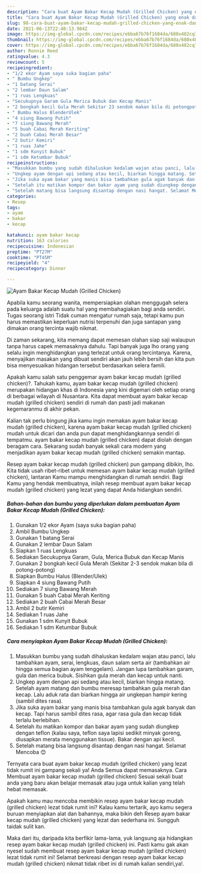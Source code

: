 ```yaml
---
description: "Cara buat Ayam Bakar Kecap Mudah (Grilled Chicken) yang enak dan Mudah Dibuat"
title: "Cara buat Ayam Bakar Kecap Mudah (Grilled Chicken) yang enak dan Mudah Dibuat"
slug: 98-cara-buat-ayam-bakar-kecap-mudah-grilled-chicken-yang-enak-dan-mudah-dibuat
date: 2021-06-13T22:40:13.984Z
image: https://img-global.cpcdn.com/recipes/ebba67b76f1684da/680x482cq70/ayam-bakar-kecap-mudah-grilled-chicken-foto-resep-utama.jpg
thumbnail: https://img-global.cpcdn.com/recipes/ebba67b76f1684da/680x482cq70/ayam-bakar-kecap-mudah-grilled-chicken-foto-resep-utama.jpg
cover: https://img-global.cpcdn.com/recipes/ebba67b76f1684da/680x482cq70/ayam-bakar-kecap-mudah-grilled-chicken-foto-resep-utama.jpg
author: Ronnie Reed
ratingvalue: 4.3
reviewcount: 5
recipeingredient:
- "1/2 ekor Ayam saya suka bagian paha"
- " Bumbu Ungkep"
- "1 batang Serai"
- "2 lembar Daun Salam"
- "1 ruas Lengkuas"
- "Secukupnya Garam Gula Merica Bubuk dan Kecap Manis"
- "2 bongkah kecil Gula Merah Sekitar 23 sendok makan bila di potongpotong"
- " Bumbu Halus BlenderUlek"
- "4 siung Bawang Putih"
- "7 siung Bawang Merah"
- "5 buah Cabai Merah Keriting"
- "2 buah Cabai Merah Besar"
- "2 butir Kemiri"
- "1 ruas Jahe"
- "1 sdm Kunyit Bubuk"
- "1 sdm Ketumbar Bubuk"
recipeinstructions:
- "Masukkan bumbu yang sudah dihaluskan kedalam wajan atau panci, lalu tambahkan ayam, serai, lengkuas, daun salam serta air (tambahkan air hingga semua bagian ayam tenggelam). Jangan lupa tambahkan garam, gula dan merica bubuk. Sisihkan gula merah dan kecap untuk nanti."
- "Ungkep ayam dengan api sedang atau kecil, biarkan hingga matang. Setelah ayam matang dan bumbu meresap tambahkan gula merah dan kecap. Lalu aduk rata dan biarkan hingga air ungkepan hampir kering (sambil dites rasa)."
- "Jika suka ayam bakar yang manis bisa tambahkan gula agak banyak dan kecap. Tapi harus sambil dites rasa, agar rasa gula dan kecap tidak terlalu berlebihan."
- "Setelah itu matikan kompor dan bakar ayam yang sudah diungkep dengan teflon (kalau saya, teflon saya lapisi sedikit minyak goreng, diusapkan merata menggunakan tissue). Bakar dengan api kecil."
- "Setelah matang bisa langsung disantap dengan nasi hangat. Selamat Mencoba 😊"
categories:
- Resep
tags:
- ayam
- bakar
- kecap

katakunci: ayam bakar kecap 
nutrition: 163 calories
recipecuisine: Indonesian
preptime: "PT27M"
cooktime: "PT45M"
recipeyield: "4"
recipecategory: Dinner

---
```



![Ayam Bakar Kecap Mudah (Grilled Chicken)](https://img-global.cpcdn.com/recipes/ebba67b76f1684da/680x482cq70/ayam-bakar-kecap-mudah-grilled-chicken-foto-resep-utama.jpg)

Apabila kamu seorang wanita, mempersiapkan olahan menggugah selera pada keluarga adalah suatu hal yang membahagiakan bagi anda sendiri. Tugas seorang istri Tidak cuman mengatur rumah saja, tetapi kamu pun harus memastikan keperluan nutrisi terpenuhi dan juga santapan yang dimakan orang tercinta wajib nikmat.

Di zaman  sekarang, kita memang dapat memesan olahan siap saji walaupun tanpa harus capek memasaknya dahulu. Tapi banyak juga lho orang yang selalu ingin menghidangkan yang terlezat untuk orang tercintanya. Karena, menyajikan masakan yang dibuat sendiri akan jauh lebih bersih dan kita pun bisa menyesuaikan hidangan tersebut berdasarkan selera famili. 



Apakah kamu salah satu penggemar ayam bakar kecap mudah (grilled chicken)?. Tahukah kamu, ayam bakar kecap mudah (grilled chicken) merupakan hidangan khas di Indonesia yang kini digemari oleh setiap orang di berbagai wilayah di Nusantara. Kita dapat membuat ayam bakar kecap mudah (grilled chicken) sendiri di rumah dan pasti jadi makanan kegemaranmu di akhir pekan.

Kalian tak perlu bingung jika kamu ingin memakan ayam bakar kecap mudah (grilled chicken), karena ayam bakar kecap mudah (grilled chicken) mudah untuk dicari dan anda pun dapat menghidangkannya sendiri di tempatmu. ayam bakar kecap mudah (grilled chicken) dapat diolah dengan beragam cara. Sekarang sudah banyak sekali cara modern yang menjadikan ayam bakar kecap mudah (grilled chicken) semakin mantap.

Resep ayam bakar kecap mudah (grilled chicken) pun gampang dibikin, lho. Kita tidak usah ribet-ribet untuk memesan ayam bakar kecap mudah (grilled chicken), lantaran Kamu mampu menghidangkan di rumah sendiri. Bagi Kamu yang hendak membuatnya, inilah resep membuat ayam bakar kecap mudah (grilled chicken) yang lezat yang dapat Anda hidangkan sendiri.

<!--inarticleads1-->

##### Bahan-bahan dan bumbu yang diperlukan dalam pembuatan Ayam Bakar Kecap Mudah (Grilled Chicken):

1. Gunakan 1/2 ekor Ayam (saya suka bagian paha)
1. Ambil  Bumbu Ungkep
1. Gunakan 1 batang Serai
1. Gunakan 2 lembar Daun Salam
1. Siapkan 1 ruas Lengkuas
1. Sediakan Secukupnya Garam, Gula, Merica Bubuk dan Kecap Manis
1. Gunakan 2 bongkah kecil Gula Merah (Sekitar 2-3 sendok makan bila di potong-potong)
1. Siapkan  Bumbu Halus (Blender/Ulek)
1. Siapkan 4 siung Bawang Putih
1. Sediakan 7 siung Bawang Merah
1. Gunakan 5 buah Cabai Merah Keriting
1. Sediakan 2 buah Cabai Merah Besar
1. Ambil 2 butir Kemiri
1. Sediakan 1 ruas Jahe
1. Gunakan 1 sdm Kunyit Bubuk
1. Sediakan 1 sdm Ketumbar Bubuk




<!--inarticleads2-->

##### Cara menyiapkan Ayam Bakar Kecap Mudah (Grilled Chicken):

1. Masukkan bumbu yang sudah dihaluskan kedalam wajan atau panci, lalu tambahkan ayam, serai, lengkuas, daun salam serta air (tambahkan air hingga semua bagian ayam tenggelam). Jangan lupa tambahkan garam, gula dan merica bubuk. Sisihkan gula merah dan kecap untuk nanti.
1. Ungkep ayam dengan api sedang atau kecil, biarkan hingga matang. Setelah ayam matang dan bumbu meresap tambahkan gula merah dan kecap. Lalu aduk rata dan biarkan hingga air ungkepan hampir kering (sambil dites rasa).
1. Jika suka ayam bakar yang manis bisa tambahkan gula agak banyak dan kecap. Tapi harus sambil dites rasa, agar rasa gula dan kecap tidak terlalu berlebihan.
1. Setelah itu matikan kompor dan bakar ayam yang sudah diungkep dengan teflon (kalau saya, teflon saya lapisi sedikit minyak goreng, diusapkan merata menggunakan tissue). Bakar dengan api kecil.
1. Setelah matang bisa langsung disantap dengan nasi hangat. Selamat Mencoba 😊




Ternyata cara buat ayam bakar kecap mudah (grilled chicken) yang lezat tidak rumit ini gampang sekali ya! Anda Semua dapat memasaknya. Cara Membuat ayam bakar kecap mudah (grilled chicken) Sesuai sekali buat anda yang baru akan belajar memasak atau juga untuk kalian yang telah hebat memasak.

Apakah kamu mau mencoba membikin resep ayam bakar kecap mudah (grilled chicken) lezat tidak rumit ini? Kalau kamu tertarik, ayo kamu segera buruan menyiapkan alat dan bahannya, maka bikin deh Resep ayam bakar kecap mudah (grilled chicken) yang lezat dan sederhana ini. Sungguh taidak sulit kan. 

Maka dari itu, daripada kita berfikir lama-lama, yuk langsung aja hidangkan resep ayam bakar kecap mudah (grilled chicken) ini. Pasti kamu gak akan nyesel sudah membuat resep ayam bakar kecap mudah (grilled chicken) lezat tidak rumit ini! Selamat berkreasi dengan resep ayam bakar kecap mudah (grilled chicken) nikmat tidak ribet ini di rumah kalian sendiri,ya!.

